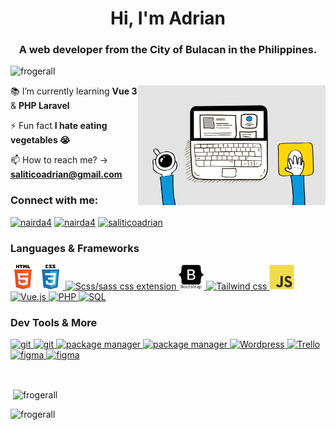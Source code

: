 <h1 align="center">Hi, I'm Adrian</h1>

<h3 align="center">A web developer from the City of Bulacan in the Philippines.</h3>
<p align="left"> <img src="https://komarev.com/ghpvc/?username=frogerall&label=Profile%20views&color=0e75b6&style=flat" alt="frogerall" /> </p>

<img align="right" alt="Coding" width="300" src="giphy.gif">

 📚 I’m currently learning **Vue 3** & **PHP Laravel**

 ⚡ Fun fact **I hate eating vegetables 😭**

 📫 How to reach me? -> **saliticoadrian@gmail.com**

<h3 align="left">Connect with me:</h3>
<p align="left">
<!-- LINKEDIN -->
<a href="https://linkedin.com/in/nairda4" target="_blank"><img src="https://raw.githubusercontent.com/rahuldkjain/github-profile-readme-generator/master/src/images/icons/Social/linked-in-alt.svg" alt="nairda4" height="30" width="40" /></a>
<!-- FACEBOOK -->
<a href="https://fb.com/nairda4" target="_blank"><img src="https://raw.githubusercontent.com/rahuldkjain/github-profile-readme-generator/master/src/images/icons/Social/facebook.svg" alt="nairda4" height="30" width="40" /></a>
<!-- TWITTER -->
<a href="https://twitter.com/saliticoadrian" target="_blank"><img src="https://raw.githubusercontent.com/rahuldkjain/github-profile-readme-generator/master/src/images/icons/Social/twitter.svg" alt="saliticoadrian" height="30" width="40" /></a>
</p>

<h3 align="left">Languages & Frameworks</h3>
<p align="left">
<!-- HTML -->
<a href="https://www.w3.org/html/" target="_blank"> <img src="https://raw.githubusercontent.com/devicons/devicon/master/icons/html5/html5-original-wordmark.svg" alt="Html5" width="40" height="40"/></a>
<!-- CSS -->
<a href="https://www.w3schools.com/css/" target="_blank"> <img src="https://raw.githubusercontent.com/devicons/devicon/master/icons/css3/css3-original-wordmark.svg" alt="Css3" width="40" height="40"/> </a>
<!-- SCSS -->
<a href="https://sass-lang.com/" target="_blank"> <img src="https://sass-lang.com/assets/img/logos/logo.svg" alt="Scss/sass css extension" width="40" height="40"/> </a> 
<!-- BOOTSTRAP -->
<a href="https://getbootstrap.com" target="_blank"> <img src="https://raw.githubusercontent.com/devicons/devicon/master/icons/bootstrap/bootstrap-plain-wordmark.svg" alt="Bootstrap" width="40" height="40"/> </a> 
<!-- TAILWIND CSS -->
<a href="https://tailwindcss.com/" target="_blank"> <img src="https://cdn.jsdelivr.net/gh/devicons/devicon/icons/tailwindcss/tailwindcss-plain.svg" alt="Tailwind css" width="40" height="40"/> </a> 
<!-- JAVASCRIPT -->
<a href="https://developer.mozilla.org/en-US/docs/Web/JavaScript" target="_blank"> <img src="https://raw.githubusercontent.com/devicons/devicon/master/icons/javascript/javascript-original.svg" alt="Javascript" width="40" height="40"/> </a>
<!-- VUE.JS -->
<a href="https://vuejs.org/" target="_blank"> <img src="https://cdn.jsdelivr.net/gh/devicons/devicon/icons/vuejs/vuejs-original.svg" alt="Vue.js" width="40" height="40"/> </a>
<!-- PHP -->
<a href="https://www.php.net/docs.php" target="_blank"> <img src="https://cdn.jsdelivr.net/gh/devicons/devicon/icons/php/php-plain.svg" alt="PHP" width="40" height="40"/> </a>
<!-- MYSQL -->
<a href="https://www.mysql.com/" target="_blank"> <img src="https://cdn.jsdelivr.net/gh/devicons/devicon/icons/mysql/mysql-original.svg" alt="SQL" width="40" height="40"/> </a>


</p>


<h3 align="left">Dev Tools & More</h3>
<p align="left">
<!-- VS-CODE -->
<a href="https://code.visualstudio.com/" target="_blank"> <img src="https://cdn.jsdelivr.net/gh/devicons/devicon/icons/vscode/vscode-original.svg" alt="git" width="40" height="40"/> </a> 
<!-- GIT -->
<a href="https://git-scm.com/" target="_blank"> <img src="https://www.vectorlogo.zone/logos/git-scm/git-scm-icon.svg" alt="git" width="40" height="40"/> </a> 
<!-- NODE -->
<a href="https://nodejs.org/en" target="_blank"> <img src="https://cdn.jsdelivr.net/gh/devicons/devicon/icons/nodejs/nodejs-original-wordmark.svg" alt="package manager" width="50" height="50"/> </a> 
<!-- NPM -->
<a href="https://www.npmjs.com/" target="_blank"> <img src="https://upload.wikimedia.org/wikipedia/commons/thumb/d/db/Npm-logo.svg/540px-Npm-logo.svg.png" alt="package manager" width="50" height="20"/> </a> 
<!-- WORDPRESS -->
<a href="https://wordpress.org/" target="_blank"> <img src="https://cdn.jsdelivr.net/gh/devicons/devicon/icons/wordpress/wordpress-plain.svg" alt="Wordpress" width="40" height="40"/> </a>
<!-- TRELLO -->
<a href="https://trello.com/" target="_blank"> <img src="https://cdn.jsdelivr.net/gh/devicons/devicon/icons/trello/trello-plain-wordmark.svg" alt="Trello" width="50" height="50"/> </a>
<!-- GIMP -->
<a href="https://www.gimp.org/" target="_blank"> <img src="https://upload.wikimedia.org/wikipedia/commons/4/45/The_GIMP_icon_-_gnome.svg" alt="figma" width="40" height="40"/> </a>
<!-- FIGMA -->
<a href="https://www.figma.com/" target="_blank"> <img src="https://cdn.jsdelivr.net/gh/devicons/devicon/icons/figma/figma-original.svg" alt="figma" width="40" height="40"/> </a>     
</p>

<br/>

<p>&nbsp;<img align="center" width="350" src="https://github-readme-stats.vercel.app/api?username=frogerall&show_icons=true&locale=en" alt="frogerall" /></p>
<p><img align="left" src="https://github-readme-stats.vercel.app/api/top-langs?username=frogerall&show_icons=true&locale=en&layout=compact" alt="frogerall" /></p>

